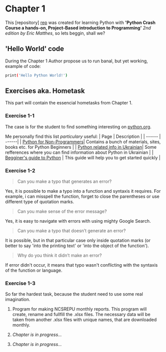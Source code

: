 # Chapter 1

This [repository] [rep] was created for learning Python with **'Python Crash Course 
a hands-on, Project-Based introduction to Programming'** *2nd edition by Eric Matthes*, so lets beggin, shall we?

## 'Hello World' code

During the Chapter 1 Author propose us to run banal, but yet working, example of code: 

```sh
print('Hello Python World!')
```

## Exercises aka. Hometask

This part will contain the essencial hometasks from Chapter 1.

### Exercise 1-1

The case is for the student to find something interesting on [python.org].

Me personally find this list *particulary* useful:
| Page | Description |
| ------ | ------|
| [Python for Non-Programmers](https://wiki.python.org/moin/BeginnersGuide/NonProgrammers)| Contains a bunch of materials, sites, books etc. for Python Beginners |
| [Python related info in Ukrainian](https://wiki.python.org/moin/UkranianLanguage)| Some refferences where you can find information about Python in Ukrainian |
| [Begginer's guide to Python](https://wiki.python.org/moin/BeginnersGuide) | This guide will help you to get started quickly |

### Exercise 1-2

>Can you make a typo that generates an error?

Yes, it is possible to make a typo into a function and syntaxis it requires. For example, i can misspell the function, forget to close the parentheses or use different type of quotation marks.

>Can you make sense of the error message?

Yes, it is easy to navigate with errors with using mighty Google Search.

>Can you make a typo that doesn’t generate an error?

It is possible, but in that particular case only inside quotation marks (or better to say 'into the printing text' or 'into the object of the function').

>Why do you think it didn’t make an error?

If error didn't occur, it means that typo wasn't conflicting with the syntaxis of the function or language.

### Exercise 1-3

So far the hardest task, because the student need to use some real imagination. 

1. Program for making NCSREPU monthly reports.
This program will create, rename and fullfill the .xlsx files. The necessary data will be taken from another .xlsx files with unique names, that are downloaded monthly.

2. *Chapter is in progress...*
3. *Chapter is in progress...*


[//]: # (References and links:)
[rep]: <https://github.com/oshevo/crash_course>
[python.org]: <https://python.org/>